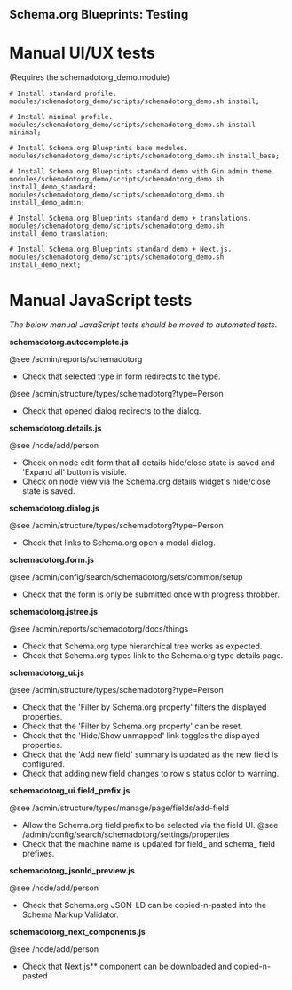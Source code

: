 Schema.org Blueprints: Testing
------------------------------

# Manual UI/UX tests 

(Requires the schemadotorg_demo.module)

```
# Install standard profile.
modules/schemadotorg_demo/scripts/schemadotorg_demo.sh install;

# Install minimal profile.
modules/schemadotorg_demo/scripts/schemadotorg_demo.sh install minimal;

# Install Schema.org Blueprints base modules.
modules/schemadotorg_demo/scripts/schemadotorg_demo.sh install_base;

# Install Schema.org Blueprints standard demo with Gin admin theme.
modules/schemadotorg_demo/scripts/schemadotorg_demo.sh install_demo_standard;
modules/schemadotorg_demo/scripts/schemadotorg_demo.sh install_demo_admin;

# Install Schema.org Blueprints standard demo + translations.
modules/schemadotorg_demo/scripts/schemadotorg_demo.sh install_demo_translation;

# Install Schema.org Blueprints standard demo + Next.js.
modules/schemadotorg_demo/scripts/schemadotorg_demo.sh install_demo_next;
```

# Manual JavaScript tests

_The below manual JavaScript tests should be moved to automated tests._

**schemadotorg.autocomplete.js**

@see /admin/reports/schemadotorg

- Check that selected type in form redirects to the type.

@see /admin/structure/types/schemadotorg?type=Person

- Check that opened dialog redirects to the dialog.

**schemadotorg.details.js**

@see /node/add/person

- Check on node edit form that all details hide/close state is saved 
  and 'Expand all' button is visible.
- Check on node view via the Schema.org details widget's hide/close state is saved.

**schemadotorg.dialog.js**

@see /admin/structure/types/schemadotorg?type=Person

- Check that links to Schema.org open a modal dialog.

**schemadotorg.form.js**

@see /admin/config/search/schemadotorg/sets/common/setup

- Check that the form is only be submitted once with progress throbber.

**schemadotorg.jstree.js**

@see /admin/reports/schemadotorg/docs/things

- Check that Schema.org type hierarchical tree works as expected.
- Check that Schema.org types link to the Schema.org type details page.

**schemadotorg_ui.js**

@see /admin/structure/types/schemadotorg?type=Person

- Check that the 'Filter by Schema.org property' filters the displayed properties.
- Check that the 'Filter by Schema.org property' can be reset.
- Check that the 'Hide/Show unmapped' link toggles the displayed properties.
- Check that the 'Add new field' summary is updated as the new field is configured.
- Check that adding new field changes to row's status color to warning.

**schemadotorg_ui.field_prefix.js**

@see /admin/structure/types/manage/page/fields/add-field

- Allow the Schema.org field prefix to be selected via the field UI.
  @see /admin/config/search/schemadotorg/settings/properties
- Check that the machine name is updated for field_ and schema_ field prefixes.

**schemadotorg_jsonld_preview.js**

@see /node/add/person

- Check that Schema.org JSON-LD can be copied-n-pasted into the Schema Markup Validator.

**schemadotorg_next_components.js**

@see /node/add/person

- Check that Next.js** component can be downloaded and copied-n-pasted
